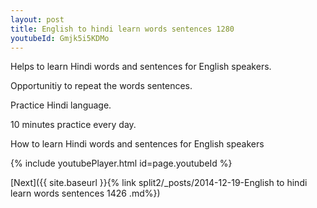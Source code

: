 ```yaml
---
layout: post
title: English to hindi learn words sentences 1280 
youtubeId: Gmjk5i5KDMo
---
```

 
 
Helps to learn Hindi words and sentences for English speakers.

Opportunitiy to repeat the words sentences. 

Practice Hindi language. 
 
10 minutes practice every day. 
 
How to learn Hindi words and sentences for English speakers 
 
{% include youtubePlayer.html id=page.youtubeId %}
 
 
[Next]({{ site.baseurl }}{% link  split2/_posts/2014-12-19-English to hindi learn words sentences 1426 .md%})
 
